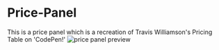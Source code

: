 # Price-Panel
This is a price panel which is a recreation of Travis Williamson's Pricing Table on 'CodePen!'
![price panel preview](https://github.com/Shiroth07/Price-Panel/assets/128440990/6a8d67a9-d885-4c4d-b465-8ecbb372cf47)
